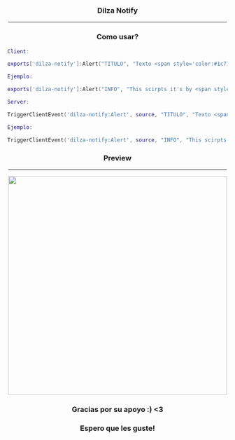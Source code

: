 <div align = 'center'>
  
<h3>Dilza Notify</h3>

<hr width="500vw">
  
<h3>Como usar?</h3>
</div>
  
```lua
Client:

exports['dilza-notify']:Alert("TITULO", "Texto <span style='color:#1c77ff'>TEXTO RESALTADO</span>!", timpo, 'tipo')

Ejemplo:

exports['dilza-notify']:Alert("INFO", "This scirpts it's by <span style='color:#1c77ff'>DILZA CORE</span>!", 5000,'info')

Server:

TriggerClientEvent('dilza-notify:Alert', source, "TITULO", "Texto <span style='color:#1c77ff'>TEXTO RESALTADO</span>!", timpo, 'info')

Ejemplo:

TriggerClientEvent('dilza-notify:Alert', source, "INFO", "This scirpts it's by <span style='color:#1c77ff'>DILZA CORE</span>!", 5000, 'info')
```
<div align = 'center'>
  <h3>Preview</h3>
  
  <hr width = "500vw">
  
  <img src = "https://cdn.discordapp.com/attachments/938153531947515996/938570054994374666/Desktop_Screenshot_2022.02.02_-_18.54.48.00.png" width = "500">
  
  

  <h3>Gracias por su apoyo :) <3 </h3>
  <h3>Espero que les guste!</h3>
